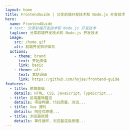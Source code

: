 ```yaml
---
layout: home
title: FrontendGuide | 分享前端开发技术和 Node.js 开发技术
hero:
  name: FrontendGuide
  # text: 分享前端开发技术和 Node.js 开发技术
  tagline: 分享前端开发技术和 Node.js 开发技术
  image:
    src: /home.gif
    alt: 前端开发知识体系
  actions:
    - theme: brand
      text: 开始阅读
      link: basic
    - theme: alt
      text: 本站源码
      link: https://github.com/hojas/frontend-guide
features:
  - title: 前端基础
    details: HTML、CSS、JavaScript、TypeScript...
  - title: 前端基础建设
    details: 项目构建、代码质量、测试...
  - title: Vue 源码
    details: 响应式原理...
  - title: 浏览器原理
    details: 事件循环、浏览器渲染原理...
---
```


<style>
:root {
  --vp-home-hero-name-color: transparent;
  --vp-home-hero-name-background: linear-gradient(120deg, #bd34fe, #41d1ff);
}
</style>
